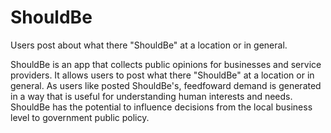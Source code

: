 ShouldBe
========

Users post about what there "ShouldBe" at a location or in general. 


ShouldBe is an app that collects public opinions for businesses and service providers.
It allows users to post what there "ShouldBe" at a location or in general.
As users like posted ShouldBe's, feedfoward demand is generated in a way that is useful for understanding human interests and needs.
ShouldBe has the potential to influence decisions from the local business level to government public policy.
